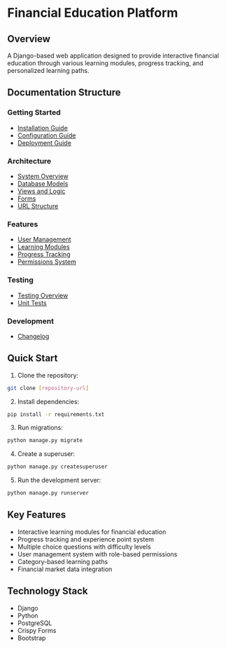 # Financial Education Platform

## Overview
A Django-based web application designed to provide interactive financial education through various learning modules, progress tracking, and personalized learning paths.

## Documentation Structure

### Getting Started
- [Installation Guide](getting-started/installation.md)
- [Configuration Guide](getting-started/configuration.md)
- [Deployment Guide](getting-started/deployment.md)

### Architecture
- [System Overview](architecture/overview.md)
- [Database Models](architecture/models.md)
- [Views and Logic](architecture/views.md)
- [Forms](architecture/forms.md)
- [URL Structure](architecture/urls.md)

### Features
- [User Management](features/user-management.md)
- [Learning Modules](features/learning-modules.md)
- [Progress Tracking](features/progress-tracking.md)
- [Permissions System](features/permissions.md)

### Testing
- [Testing Overview](testing/overview.md)
- [Unit Tests](testing/unit-tests.md)

### Development
- [Changelog](development/changelog.md)

## Quick Start

1. Clone the repository:
```bash
git clone [repository-url]
```

2. Install dependencies:
```bash
pip install -r requirements.txt
```

3. Run migrations:
```bash
python manage.py migrate
```

4. Create a superuser:
```bash
python manage.py createsuperuser
```

5. Run the development server:
```bash
python manage.py runserver
```

## Key Features

- Interactive learning modules for financial education
- Progress tracking and experience point system
- Multiple choice questions with difficulty levels
- User management system with role-based permissions
- Category-based learning paths
- Financial market data integration

## Technology Stack

- Django
- Python
- PostgreSQL
- Crispy Forms
- Bootstrap